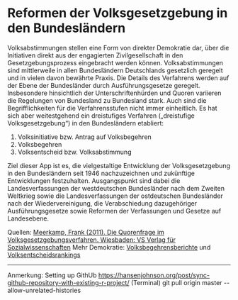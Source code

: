 # Reformen der Volksgesetzgebung in den Bundesländern

Volksabstimmungen stellen eine Form von direkter Demokratie dar, über die Initiativen direkt aus der engagierten Zivilgesellschaft in den Gesetzgebungsprozess eingebracht werden können. Volksabstimmungen sind mittlerweile in allen Bundesländern Deutschlands gesetzlich geregelt und in vielen davon bewährte Praxis. Die Details des Verfahrens werden auf der Ebene der Bundesländer durch Ausführungsgesetze geregelt. Insbesondere hinsichtlich der Unterschriftenhürden und Quoren variieren die Regelungen von Bundesland zu Bundesland stark. Auch sind die Begrifflichkeiten für die Verfahrensstufen nicht immer einheitlich. Es hat sich aber weitestgehend ein dreistufiges Verfahren („dreistufige Volksgesetzgebung“) in den Bundesländern etabliert:

1. Volksinitiative bzw. Antrag auf Volksbegehren
2. Volksbegehren
3. Volksentscheid bzw. Volksabstimmung

Ziel dieser App ist es, die vielgestaltige Entwicklung der Volksgesetzgebung in den Bundesländern seit 1946 nachzuzeichnen und zukünftige Entwicklungen festzuhalten. Ausgangspunkt sind dabei die Landesverfassungen der westdeutschen Bundesländer nach dem Zweiten Weltkrieg sowie die Landesverfassungen der ostdeutschen Bundesländer nach der Wiedervereinigung, die Verabschiedung dazugehöriger Ausführungsgesetze sowie Reformen der Verfassungen und Gesetze auf Landesebene.

Quellen:
[Meerkamp, Frank (2011). Die Quorenfrage im Volksgesetzgebungsverfahren. Wiesbaden: VS Verlag für Sozialwissenschaften](https://www.springer.com/de/book/9783531180649#aboutBook)
Mehr Demokratie: [Volksbegehrensberichte](https://www.mehr-demokratie.de/volksbegehrensbericht/) und [Volksentscheidsrankings](https://www.mehr-demokratie.de/volksentscheidsranking/)


------------

Anmerkung: Setting up GithUb
https://hansenjohnson.org/post/sync-github-repository-with-existing-r-project/
(Terminal) git pull origin master --allow-unrelated-histories